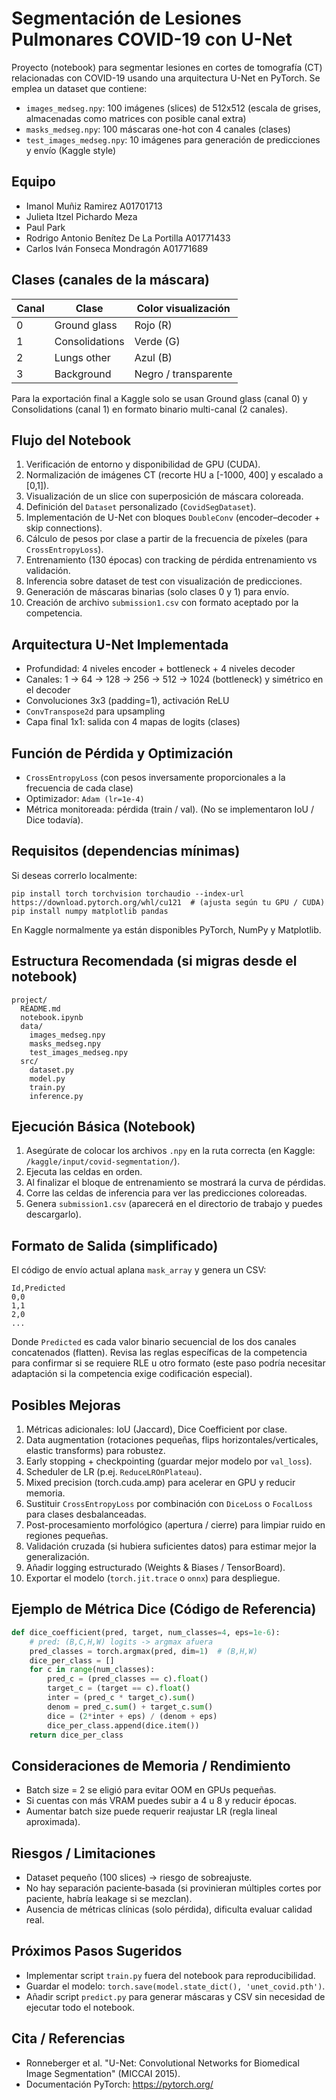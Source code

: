 # Segmentación de Lesiones Pulmonares COVID-19 con U-Net

Proyecto (notebook) para segmentar lesiones en cortes de tomografía (CT) relacionadas con COVID-19 usando una arquitectura U-Net en PyTorch. Se emplea un dataset que contiene:

- `images_medseg.npy`: 100 imágenes (slices) de 512x512 (escala de grises, almacenadas como matrices con posible canal extra)
- `masks_medseg.npy`: 100 máscaras one-hot con 4 canales (clases)
- `test_images_medseg.npy`: 10 imágenes para generación de predicciones y envío (Kaggle style)

## Equipo

- Imanol Muñiz Ramirez A01701713
- Julieta Itzel Pichardo Meza
- Paul Park
- Rodrigo Antonio Benítez De La Portilla A01771433
- Carlos Iván Fonseca Mondragón A01771689

## Clases (canales de la máscara)

| Canal | Clase          | Color visualización  |
| ----- | -------------- | -------------------- |
| 0     | Ground glass   | Rojo (R)             |
| 1     | Consolidations | Verde (G)            |
| 2     | Lungs other    | Azul (B)             |
| 3     | Background     | Negro / transparente |

Para la exportación final a Kaggle solo se usan Ground glass (canal 0) y Consolidations (canal 1) en formato binario multi-canal (2 canales).

## Flujo del Notebook

1. Verificación de entorno y disponibilidad de GPU (CUDA).
2. Normalización de imágenes CT (recorte HU a [-1000, 400] y escalado a [0,1]).
3. Visualización de un slice con superposición de máscara coloreada.
4. Definición del `Dataset` personalizado (`CovidSegDataset`).
5. Implementación de U-Net con bloques `DoubleConv` (encoder–decoder + skip connections).
6. Cálculo de pesos por clase a partir de la frecuencia de píxeles (para `CrossEntropyLoss`).
7. Entrenamiento (130 épocas) con tracking de pérdida entrenamiento vs validación.
8. Inferencia sobre dataset de test con visualización de predicciones.
9. Generación de máscaras binarias (solo clases 0 y 1) para envío.
10. Creación de archivo `submission1.csv` con formato aceptado por la competencia.

## Arquitectura U-Net Implementada

- Profundidad: 4 niveles encoder + bottleneck + 4 niveles decoder
- Canales: 1 → 64 → 128 → 256 → 512 → 1024 (bottleneck) y simétrico en el decoder
- Convoluciones 3x3 (padding=1), activación ReLU
- `ConvTranspose2d` para upsampling
- Capa final 1x1: salida con 4 mapas de logits (clases)

## Función de Pérdida y Optimización

- `CrossEntropyLoss` (con pesos inversamente proporcionales a la frecuencia de cada clase)
- Optimizador: `Adam (lr=1e-4)`
- Métrica monitoreada: pérdida (train / val). (No se implementaron IoU / Dice todavía).

## Requisitos (dependencias mínimas)

Si deseas correrlo localmente:

```
pip install torch torchvision torchaudio --index-url https://download.pytorch.org/whl/cu121  # (ajusta según tu GPU / CUDA)
pip install numpy matplotlib pandas
```

En Kaggle normalmente ya están disponibles PyTorch, NumPy y Matplotlib.

## Estructura Recomendada (si migras desde el notebook)

```
project/
  README.md
  notebook.ipynb
  data/
    images_medseg.npy
    masks_medseg.npy
    test_images_medseg.npy
  src/
    dataset.py
    model.py
    train.py
    inference.py
```

## Ejecución Básica (Notebook)

1. Asegúrate de colocar los archivos `.npy` en la ruta correcta (en Kaggle: `/kaggle/input/covid-segmentation/`).
2. Ejecuta las celdas en orden.
3. Al finalizar el bloque de entrenamiento se mostrará la curva de pérdidas.
4. Corre las celdas de inferencia para ver las predicciones coloreadas.
5. Genera `submission1.csv` (aparecerá en el directorio de trabajo y puedes descargarlo).

## Formato de Salida (simplificado)

El código de envío actual aplana `mask_array` y genera un CSV:

```
Id,Predicted
0,0
1,1
2,0
...
```

Donde `Predicted` es cada valor binario secuencial de los dos canales concatenados (flatten). Revisa las reglas específicas de la competencia para confirmar si se requiere RLE u otro formato (este paso podría necesitar adaptación si la competencia exige codificación especial).

## Posibles Mejoras

1. Métricas adicionales: IoU (Jaccard), Dice Coefficient por clase.
2. Data augmentation (rotaciones pequeñas, flips horizontales/verticales, elastic transforms) para robustez.
3. Early stopping + checkpointing (guardar mejor modelo por `val_loss`).
4. Scheduler de LR (p.ej. `ReduceLROnPlateau`).
5. Mixed precision (torch.cuda.amp) para acelerar en GPU y reducir memoria.
6. Sustituir `CrossEntropyLoss` por combinación con `DiceLoss` o `FocalLoss` para clases desbalanceadas.
7. Post-procesamiento morfológico (apertura / cierre) para limpiar ruido en regiones pequeñas.
8. Validación cruzada (si hubiera suficientes datos) para estimar mejor la generalización.
9. Añadir logging estructurado (Weights & Biases / TensorBoard).
10. Exportar el modelo (`torch.jit.trace` o `onnx`) para despliegue.

## Ejemplo de Métrica Dice (Código de Referencia)

```python
def dice_coefficient(pred, target, num_classes=4, eps=1e-6):
    # pred: (B,C,H,W) logits -> argmax afuera
    pred_classes = torch.argmax(pred, dim=1)  # (B,H,W)
    dice_per_class = []
    for c in range(num_classes):
        pred_c = (pred_classes == c).float()
        target_c = (target == c).float()
        inter = (pred_c * target_c).sum()
        denom = pred_c.sum() + target_c.sum()
        dice = (2*inter + eps) / (denom + eps)
        dice_per_class.append(dice.item())
    return dice_per_class
```

## Consideraciones de Memoria / Rendimiento

- Batch size = 2 se eligió para evitar OOM en GPUs pequeñas.
- Si cuentas con más VRAM puedes subir a 4 u 8 y reducir épocas.
- Aumentar batch size puede requerir reajustar LR (regla lineal aproximada).

## Riesgos / Limitaciones

- Dataset pequeño (100 slices) → riesgo de sobreajuste.
- No hay separación paciente‑basada (si provinieran múltiples cortes por paciente, habría leakage si se mezclan).
- Ausencia de métricas clínicas (solo pérdida), dificulta evaluar calidad real.

## Próximos Pasos Sugeridos

- Implementar script `train.py` fuera del notebook para reproducibilidad.
- Guardar el modelo: `torch.save(model.state_dict(), 'unet_covid.pth')`.
- Añadir script `predict.py` para generar máscaras y CSV sin necesidad de ejecutar todo el notebook.

## Cita / Referencias

- Ronneberger et al. "U-Net: Convolutional Networks for Biomedical Image Segmentation" (MICCAI 2015).
- Documentación PyTorch: https://pytorch.org/


